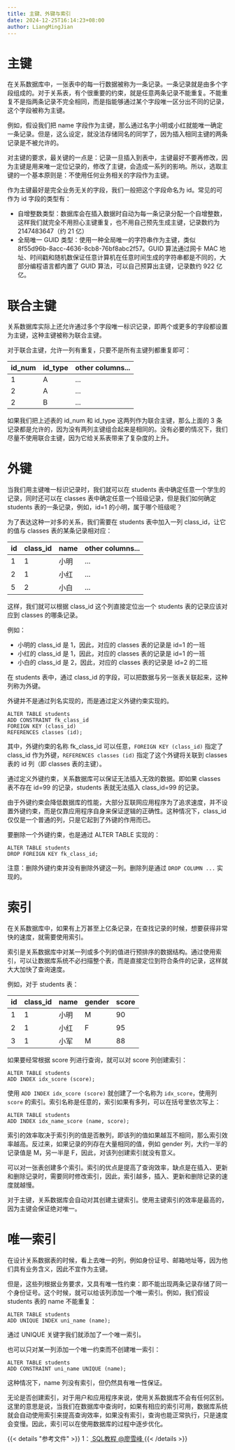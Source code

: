 ```yaml
---
title: 主键、外键与索引
date: 2024-12-25T16:14:23+08:00
author: LiangMingJian
---
```


# 主键

在关系数据库中，一张表中的每一行数据被称为一条记录。一条记录就是由多个字段组成的。对于关系表，有个很重要的约束，就是任意两条记录不能重复。不能重复不是指两条记录不完全相同，而是指能够通过某个字段唯一区分出不同的记录，这个字段被称为主键。

例如，假设我们把 name 字段作为主键，那么通过名字小明或小红就能唯一确定一条记录。但是，这么设定，就没法存储同名的同学了，因为插入相同主键的两条记录是不被允许的。

对主键的要求，最关键的一点是：记录一旦插入到表中，主键最好不要再修改，因为主键是用来唯一定位记录的，修改了主键，会造成一系列的影响。所以，选取主键的一个基本原则是：不使用任何业务相关的字段作为主键。

作为主键最好是完全业务无关的字段，我们一般把这个字段命名为 id。常见的可作为 id 字段的类型有：

- 自增整数类型：数据库会在插入数据时自动为每一条记录分配一个自增整数，这样我们就完全不用担心主键重复，也不用自己预先生成主键，记录数约为2147483647（约 21 亿）
- 全局唯一 GUID 类型：使用一种全局唯一的字符串作为主键，类似 8f55d96b-8acc-4636-8cb8-76bf8abc2f57。GUID 算法通过网卡 MAC 地址、时间戳和随机数保证任意计算机在任意时间生成的字符串都是不同的，大部分编程语言都内置了 GUID 算法，可以自己预算出主键，记录数约 922 亿亿。

# 联合主键

关系数据库实际上还允许通过多个字段唯一标识记录，即两个或更多的字段都设置为主键，这种主键被称为联合主键。

对于联合主键，允许一列有重复，只要不是所有主键列都重复即可：

| id_num | id_type | other columns... |
| :----- | :------ | :--------------- |
| 1      | A       | ...              |
| 2      | A       | ...              |
| 2      | B       | ...              |

如果我们把上述表的 id_num 和 id_type 这两列作为联合主键，那么上面的 3 条记录都是允许的，因为没有两列主键组合起来是相同的。没有必要的情况下，我们尽量不使用联合主键，因为它给关系表带来了复杂度的上升。

# 外键

当我们用主键唯一标识记录时，我们就可以在 students 表中确定任意一个学生的记录，同时还可以在 classes 表中确定任意一个班级记录，但是我们如何确定students 表的一条记录，例如，id=1 的小明，属于哪个班级呢？

为了表达这种一对多的关系，我们需要在 students 表中加入一列 class_id，让它的值与 classes 表的某条记录相对应：

| id   | class_id | name | other columns... |
| :--- | :------- | :--- | :--------------- |
| 1    | 1        | 小明 | ...              |
| 2    | 1        | 小红 | ...              |
| 5    | 2        | 小白 | ...              |

这样，我们就可以根据 class_id 这个列直接定位出一个 students 表的记录应该对应到 classes 的哪条记录。

例如：

- 小明的 class_id 是 1，因此，对应的 classes 表的记录是 id=1 的一班
- 小红的 class_id 是 1，因此，对应的 classes 表的记录是 id=1 的一班
- 小白的 class_id 是 2，因此，对应的 classes 表的记录是 id=2 的二班

在 students 表中，通过 class_id 的字段，可以把数据与另一张表关联起来，这种列称为外键。

外键并不是通过列名实现的，而是通过定义外键约束实现的。

```
ALTER TABLE students
ADD CONSTRAINT fk_class_id
FOREIGN KEY (class_id)
REFERENCES classes (id);
```

其中，外键约束的名称 fk_class_id 可以任意，`FOREIGN KEY (class_id)` 指定了 class_id 作为外键，`REFERENCES classes (id)` 指定了这个外键将关联到 classes 表的 id 列（即 classes 表的主键）。

通过定义外键约束，关系数据库可以保证无法插入无效的数据。即如果 classes 表不存在 id=99 的记录，students 表就无法插入 class_id=99 的记录。

由于外键约束会降低数据库的性能，大部分互联网应用程序为了追求速度，并不设置外键约束，而是仅靠应用程序自身来保证逻辑的正确性。这种情况下，class_id 仅仅是一个普通的列，只是它起到了外键的作用而已。

要删除一个外键约束，也是通过 ALTER TABLE 实现的：

```
ALTER TABLE students
DROP FOREIGN KEY fk_class_id;
```

注意：删除外键约束并没有删除外键这一列。删除列是通过 `DROP COLUMN ...` 实现的。

# 索引

在关系数据库中，如果有上万甚至上亿条记录，在查找记录的时候，想要获得非常快的速度，就需要使用索引。

索引是关系数据库中对某一列或多个列的值进行预排序的数据结构。通过使用索引，可以让数据库系统不必扫描整个表，而是直接定位到符合条件的记录，这样就大大加快了查询速度。

例如，对于 students 表：

| id   | class_id | name | gender | score |
| :--- | :------- | :--- | :----- | :---- |
| 1    | 1        | 小明 | M      | 90    |
| 2    | 1        | 小红 | F      | 95    |
| 3    | 1        | 小军 | M      | 88    |

如果要经常根据 score 列进行查询，就可以对 score 列创建索引：

```
ALTER TABLE students
ADD INDEX idx_score (score);
```

使用 `ADD INDEX idx_score (score)` 就创建了一个名称为 `idx_score`，使用列 `score` 的索引。索引名称是任意的，索引如果有多列，可以在括号里依次写上：

```
ALTER TABLE students
ADD INDEX idx_name_score (name, score);
```

索引的效率取决于索引列的值是否散列，即该列的值如果越互不相同，那么索引效率越高。反过来，如果记录的列存在大量相同的值，例如 gender 列，大约一半的记录值是 M，另一半是 F，因此，对该列创建索引就没有意义。

可以对一张表创建多个索引。索引的优点是提高了查询效率，缺点是在插入、更新和删除记录时，需要同时修改索引，因此，索引越多，插入、更新和删除记录的速度就越慢。

对于主键，关系数据库会自动对其创建主键索引。使用主键索引的效率是最高的，因为主键会保证绝对唯一。

# 唯一索引

在设计关系数据表的时候，看上去唯一的列，例如身份证号、邮箱地址等，因为他们具有业务含义，因此不宜作为主键。

但是，这些列根据业务要求，又具有唯一性约束：即不能出现两条记录存储了同一个身份证号。这个时候，就可以给该列添加一个唯一索引。例如，我们假设 students 表的 name 不能重复：

```
ALTER TABLE students
ADD UNIQUE INDEX uni_name (name);
```

通过 UNIQUE 关键字我们就添加了一个唯一索引。

也可以只对某一列添加一个唯一约束而不创建唯一索引：

```
ALTER TABLE students
ADD CONSTRAINT uni_name UNIQUE (name);
```

这种情况下，name 列没有索引，但仍然具有唯一性保证。

无论是否创建索引，对于用户和应用程序来说，使用关系数据库不会有任何区别。这里的意思是说，当我们在数据库中查询时，如果有相应的索引可用，数据库系统就会自动使用索引来提高查询效率，如果没有索引，查询也能正常执行，只是速度会变慢。因此，索引可以在使用数据库的过程中逐步优化。

{{< details "参考文件" >}} 
1：[ SQL教程 @廖雪峰 ](https://www.liaoxuefeng.com/wiki/1177760294764384)
{{< /details >}}
